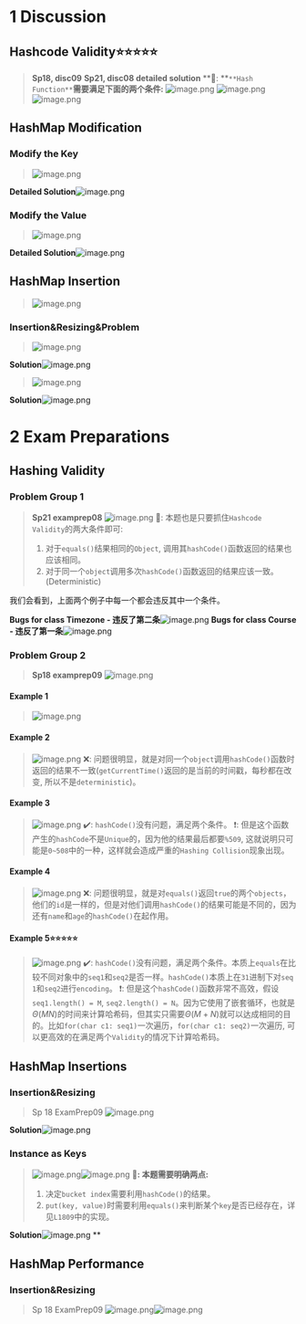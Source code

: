 # 1 Discussion
## Hashcode Validity⭐⭐⭐⭐⭐
> **Sp18, disc09**
> **Sp21, disc08 detailed solution**
> **🔔: **`**Hash Function**`**需要满足下面的两个条件:**
> ![image.png](./DE_Hashing.assets/20230324_1528108567.png)
> ![image.png](./DE_Hashing.assets/20230324_1528104137.png)![image.png](./DE_Hashing.assets/20230324_1528102188.png)



## HashMap Modification
### Modify the Key
> ![image.png](./DE_Hashing.assets/20230324_1528105899.png)

**Detailed Solution**![image.png](./DE_Hashing.assets/20230324_1528103519.png)

### Modify the Value
> ![image.png](./DE_Hashing.assets/20230324_1528102988.png)

**Detailed Solution**![image.png](./DE_Hashing.assets/20230324_1528103588.png)


## HashMap Insertion
> ![image.png](./DE_Hashing.assets/20230324_1528114013.png)


### Insertion&Resizing&Problem
> ![image.png](./DE_Hashing.assets/20230324_1528115869.png)

**Solution**![image.png](./DE_Hashing.assets/20230324_1528111800.png)
> ![image.png](./DE_Hashing.assets/20230324_1528112635.png)

**Solution**![image.png](./DE_Hashing.assets/20230324_1528111473.png)


# 2 Exam Preparations
## Hashing Validity
### Problem Group 1
> **Sp21 examprep08**
> ![image.png](./DE_Hashing.assets/20230324_1528118434.png)
> 🔔: 本题也是只要抓住`Hashcode Validity`的两大条件即可:
> 1. 对于`equals()`结果相同的`Object`, 调用其`hashCode()`函数返回的结果也应该相同。
> 2. 对于同一个`object`调用多次`hashCode()`函数返回的结果应该一致。(Deterministic)
> 
我们会看到，上面两个例子中每一个都会违反其中一个条件。

**Bugs for class Timezone - 违反了第二条**![image.png](./DE_Hashing.assets/20230324_1528115075.png)
**Bugs for class Course - 违反了第一条**![image.png](./DE_Hashing.assets/20230324_1528111757.png)

### Problem Group 2
> **Sp18 examprep09**
> ![image.png](./DE_Hashing.assets/20230324_1528113383.png)


#### Example 1
> ![image.png](./DE_Hashing.assets/20230324_1528115897.png)



#### Example 2
> ![image.png](./DE_Hashing.assets/20230324_1528125872.png)
> ❌: 问题很明显，就是对同一个`object`调用`hashCode()`函数时返回的结果不一致(`getCurrentTime()`返回的是当前的时间戳，每秒都在改变, 所以不是`deterministic`)。


#### Example 3
> ![image.png](./DE_Hashing.assets/20230324_1528125363.png)
> ✔️: `hashCode()`没有问题，满足两个条件。
> ❗:  但是这个函数产生的`hashCode`不是`Unique`的，因为他的结果最后都要`%509`, 这就说明只可能是`0~508`中的一种，这样就会造成严重的`Hashing Collision`现象出现。



#### Example 4
> ![image.png](./DE_Hashing.assets/20230324_1528122108.png)
> ❌: 问题很明显，就是对`equals()`返回`true`的两个`objects`，他们的`id`是一样的，但是对他们调用`hashCode()`的结果可能是不同的，因为还有`name`和`age`的`hashCode()`在起作用。


#### Example 5⭐⭐⭐⭐⭐
> ![image.png](./DE_Hashing.assets/20230324_1528123169.png)
> ✔️: `hashCode()`没有问题，满足两个条件。本质上`equals`在比较不同对象中的`seq1`和`seq2`是否一样。`hashCode()`本质上在`31`进制下对`seq 1`和`seq2`进行`encoding`。
> ❗:  但是这个`hashCode()`函数非常不高效，假设`seq1.length() = M`, `seq2.length() = N`。因为它使用了嵌套循环，也就是$\Theta(MN)$的时间来计算哈希码，但其实只需要$\Theta(M+N)$就可以达成相同的目的。比如`for(char c1: seq1)`一次遍历，`for(char c1: seq2)`一次遍历, 可以更高效的在满足两个`Validity`的情况下计算哈希码。



## HashMap Insertions
### Insertion&Resizing
> Sp 18 ExamPrep09 
> ![image.png](./DE_Hashing.assets/20230324_1528122057.png)

**Solution**![image.png](./DE_Hashing.assets/20230324_1528122892.png)

### Instance as Keys
> ![image.png](./DE_Hashing.assets/20230324_1528128878.png)![image.png](./DE_Hashing.assets/20230324_1528128577.png)
> 🔔**: 本题需要明确两点:**
> 1. 决定`bucket index`需要利用`hashCode()`的结果。
> 2. `put(key, value)`时需要利用`equals()`来判断某个`key`是否已经存在，详见`L1809`中的实现。

**Solution**![image.png](./DE_Hashing.assets/20230324_1528128977.png)
**

## HashMap Performance
### Insertion&Resizing
> Sp 18 ExamPrep09 
> ![image.png](./DE_Hashing.assets/20230324_1528122762.png)![image.png](./DE_Hashing.assets/20230324_1528126063.png)



